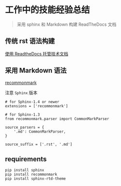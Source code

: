 # 工作中的技能经验总结

> 采用 sphinx 和 Markdown 构建 ReadTheDocs 文档

## 传统 rst 语法构建

[使用 ReadtheDocs 托管技术文档](https://www.jianshu.com/p/8aae1c1453ae)

## 采用 Markdown 语法

[recommonmark](https://github.com/readthedocs/recommonmark)

注意 `Sphinx` 版本

```
# for Sphinx-1.4 or newer
extensions = ['recommonmark']

# for Sphinx-1.3
from recommonmark.parser import CommonMarkParser

source_parsers = {
    '.md': CommonMarkParser,
}

source_suffix = ['.rst', '.md']
```

## requirements

```
pip install sphinx
pip install recommonmark
pip install sphinx-rtd-theme
```
